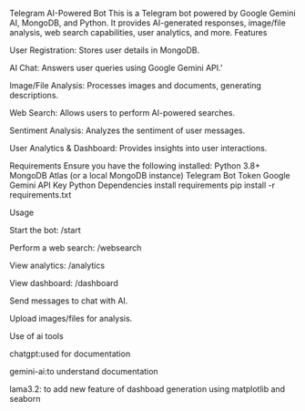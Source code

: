 Telegram AI-Powered Bot
This is a Telegram bot powered by Google Gemini AI, MongoDB, and Python. It provides AI-generated responses, image/file analysis, web search capabilities, user analytics, and more.
Features

User Registration: Stores user details in MongoDB.

AI Chat: Answers user queries using Google Gemini API.'

Image/File Analysis: Processes images and documents, generating descriptions.

Web Search: Allows users to perform AI-powered searches.

Sentiment Analysis: Analyzes the sentiment of user messages.

User Analytics & Dashboard: Provides insights into user interactions.

Requirements
Ensure you have the following installed:
Python 3.8+
MongoDB Atlas (or a local MongoDB instance)
Telegram Bot Token
Google Gemini API Key
Python Dependencies
install requirements
pip install -r requirements.txt

Usage

Start the bot: /start

Perform a web search: /websearch

View analytics: /analytics

View dashboard: /dashboard

Send messages to chat with AI.

Upload images/files for analysis.

Use of ai tools 

chatgpt:used for documentation

gemini-ai:to understand documentation

lama3.2: to add new feature of dashboad generation using matplotlib and seaborn
